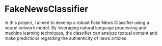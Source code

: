 # FakeNewsClassifier
In this project, I aimed to develop a robust Fake News Classifier using a neural network model. By leveraging natural language processing and machine learning techniques, the classifier can analyze textual content and make predictions regarding the authenticity of news articles.
